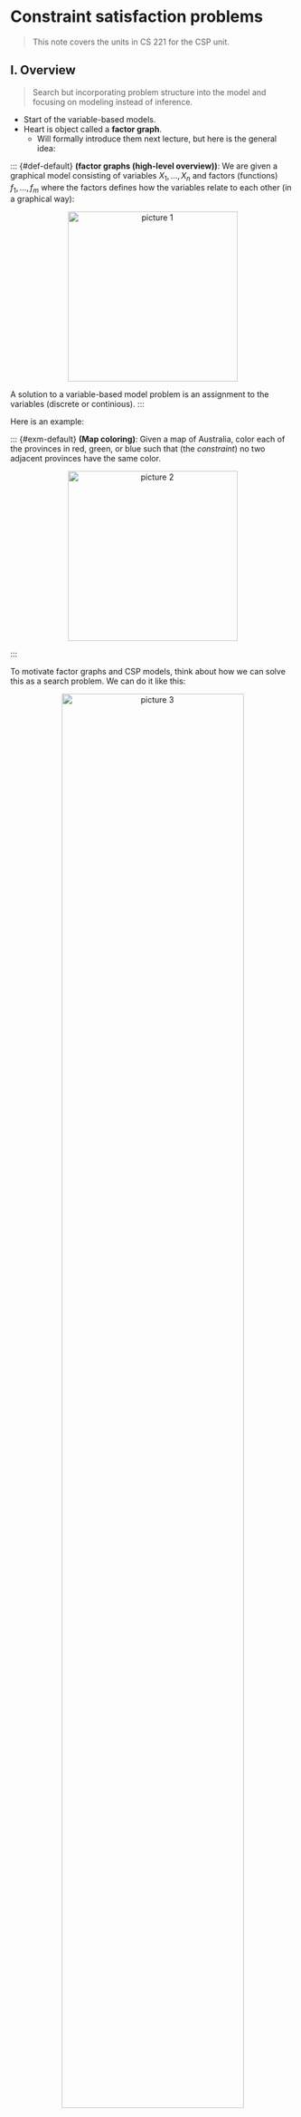 # Constraint satisfaction problems

> This note covers the units in CS 221 for the CSP unit. 


## I. Overview 

> Search but incorporating problem structure into the model and focusing on modeling instead of inference. 

- Start of the variable-based models. 
- Heart is object called a **factor graph**. 
  - Will formally introduce them next lecture, but here is the general idea: 

 
::: {#def-default}
**(factor graphs (high-level overview))**: We are given a graphical model consisting of variables $X_1,...,X_n$ and factors (functions) $f_1,...,f_m$ where the factors defines how the variables relate to each other (in a graphical way): 
<p align='center'>
    <img alt="picture 1" src="https://cdn.jsdelivr.net/gh/minimatest/vscode-images/images/1c1f4adf14a6be608537a8a6e00b7928dbb14b36f0b27079866946645e8992d6.png" width="300" />  
</p>

A solution to a variable-based model problem is an assignment to the variables (discrete or continious). 
:::

 

Here is an example: 

 
::: {#exm-default}
**(Map coloring)**: Given a map of Australia, color each of the provinces in red, green, or blue such that (the *constraint*) no two adjacent provinces have the same color. 

<p align='center'>
    <img alt="picture 2" src="https://cdn.jsdelivr.net/gh/minimatest/vscode-images/images/32f641bcd187d2334296a037f9a5ca7efa327540545ba73feca3964ab5b600a6.png" width="300" />  
</p>
:::
 

To motivate factor graphs and CSP models, think about how we can solve this as a search problem. We can do it like this: 

<p align='center'>
    <img alt="picture 3" src="https://cdn.jsdelivr.net/gh/minimatest/vscode-images/images/3ca33e985b3877691d8ae1fdf8a5363c77660f33d5a57cd03cc811c1f75bccb2.png" width="80%" />  
</p>

where each leaf node defines if it satisfies the conditions and each branch explores a potential solution path. 

 
 
:::{.callout-note appearance='simple'}
**Key realization**: the search problem doesn't encompass useful information about the problem structure. For example, in this case: 

- Variable ordering doesn't affect correctness, can optimize
- Variables are interdependent in a local way, can decompose. That is, we can solve Tasmania in isolation cuz its in the ocean and then re-combine at the end to solve the entire problem. Decompose problem into subproblems.

The key realization is that by incorporating the problem structure into our solution (which search fails to incorporate), we can *speed up* the algorithm solution. 
:::

### Variable-based models

- Algorithms:
  - Constraint satisfaction problems
  - Markov networks
  - Bayesian networks
- Key uniting factor:
  - Idea of a **variable**. 
- Variable-based models is just another term for probabilistic graphical models! 
- Theory is that variables are a higher-level (Python to assembly comparison) way to model a problems ❓. 
  - Ok... this is what this means: we focus on modeling and devote the cumbersome work to the inference algorithms which allows us to focus more on modeling (unlike search). Makes more of a general framework to solve different types of problems unlike search. 
  
<p align='center'>
    <img alt="picture 4" src="https://cdn.jsdelivr.net/gh/minimatest/vscode-images/images/40ad2fb586b5444a3f648cbe537b932414218d301ae05a599720e72eaa343f0f.png" width="80%" />  
</p>


So just to summarize, the idea behind state-based models is that we model the problem as a factor graph (modeling) and then assign values to the variables (inference). 

**Example problems:**

- Vehicle routing: how to assign packages to trucks to deliver to customers. 
- Scheduling: when to schedule sports team to meet to minimize things like travel, availability of TV networks, etc. 
- School class scheduling 

The thing that is ubiqitious about this is that we aim to solve an isolated problem but with a set of constraints (hence, CSP). As you might imagine, CSP's are therefore very useful. 


**Roadmap**: 

<p align='center'>
    <img alt="picture 5" src="https://cdn.jsdelivr.net/gh/minimatest/vscode-images/images/cc06b914f1d327a8f37c22f5171d2b6eb88ccfde7d54c9187508b1cdef86de3c.png" width="60%" />  
</p>


- Definitions
- Algorithms to solve CSP's 
- Approximations to speed up the exponential cost 


## II. Definitions 

From R&N: 

<p align='center'>
    <img alt="picture 6" src="https://cdn.jsdelivr.net/gh/minimatest/vscode-images/images/abad59d0a4b3ad83c86242d7ccf009ff3019a06d202b098185c3eab82722b9ef.png" width="90%" />  
</p>


To-do: cover weights.

Note: weights make you think *globally* (due to products in calculations) while factors represent local dependencies! 

Note: factors == constraints. 

Definitions (from slides):  

<p align='center'>
    <img alt="picture 9" src="https://cdn.jsdelivr.net/gh/minimatest/vscode-images/images/39325f5f0060ad48edbab5b07b9ec6fba417c4227815abdbaa1d0815bf1c3394.png" width="50%" />  
</p>

<p align='center'>
     <img alt="picture 8" src="https://cdn.jsdelivr.net/gh/minimatest/vscode-images/images/6f512d11c74c3c39619c1aa4bb4b26850c79e85d476c0aaf3ac300d01cafdb47.png" width="35%" />  
</p>

<p align='center'>
    <img alt="picture 7" src="https://cdn.jsdelivr.net/gh/minimatest/vscode-images/images/5ba81fefb4e1162851a742e3b0624eae0d859b2b7a2839a6a116166c2de7bdda.png" width="60%" />  
</p>


## III. Examples

- LSAT logic puzzle 
- Event scheduling 
- Program verification 

 
::: {#def-default}
**(indicator function)**: (useful for defining constraints/factors). 

Can think of it as a python function that returns a boolean if the specified condition is true. 
:::
 

> Basic idea is to formulate your problem in terms of variables (desired quantities to be assigned) and factors (your constraints for these variable values). A CSP will assign values to these variables that are supposed to satisfy the constraints. Moreover, define factors as indicator functions that check whether the specified condition (i.e., the constraint) is true. 


## IV. Dynamic Ordering 

- We covered modeling, now let's get to inference (how to solve CSP's!)
- To understand how to solve CSP, must understand idea behind weights. 

Each assignment $x=\left(x_1, \ldots, x_n\right)$ has a weight:
$$
\operatorname{Weight}(x)=\prod_{j=1}^m f_j(x)
$$

(notice how it depends on the factors!) So essentially, what we are saying is that we set a weight for each factor/constraint and the outcome/result is what is being weighted. Then, we can mathematically define the objective: 

$$
\arg \max _x \text { Weight }(x)
$$

that is, find the max $x$ for the assignments. 

❓I guess the idea is that the solutions will have a bigger weight than non-solutions? What to do in tie? Where to draw line of solution and non-solution? 

### Backtracking search 

- Blueprint for DO (dynamic ordering)
- Cut-off when condition isn't satisfied
- Explore all paths
- Take highest weighted path at end as solution if satisfies conditions 

We can probe this idea further to motivate DO. 

- Idea: **partial assignment weights**
  - Recall that the weight of an assignment (solution!) is the product of all the factors.
  - We define the weight of a partial assignment to be the product of all the factors that we can evaluate, namely those whose scope includes only assigned variables.
  - For example, if only $WA$ and $NT$ are assigned, the weight is just value of the single factor between them.
  - When we assign a new variable a value, the weight of the new extended assignment is the old weight times all the factors that depend on the new variable and only previously assigned variables.

